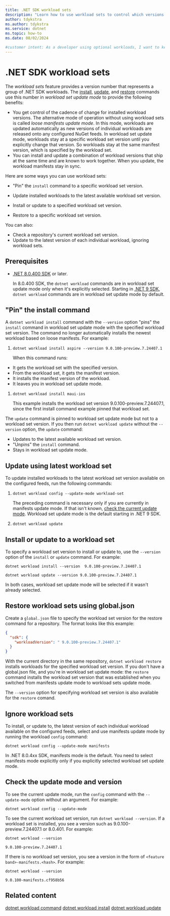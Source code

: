 ```yaml
---
title: .NET SDK workload sets
description: "Learn how to use workload sets to control which versions of workloads get installed, updated, or restored."
author: tdykstra
ms.author: tdykstra
ms.service: dotnet
ms.topic: how-to
ms.date: 08/02/2024

#customer intent: As a developer using optional workloads, I want to keep my workload versions in sync so that I can avoid conflicts betwween versions. I also want to avoid unexpected workload updates, so that I can avoid disruptions in development.
---
```

<!--https://aka.ms/patterns-feedback-->

# .NET SDK workload sets

The *workload sets* feature provides a version number that represents a group of .NET SDK workloads. The [install](dotnet-workload-install.md), [update](dotnet-workload-update.md), and [restore](dotnet-workload-restore.md) commands use this number in *workload set update mode* to provide the following benefits:

* You get control of the cadence of change for installed workload versions. The alternative mode of operation without using workload sets is called *loose manifests update mode*. In this mode, workloads are updated automatically as new versions of individual workloads are released onto any configured NuGet feeds. In workload set update mode, workloads stay at a specific workload set version until you explicitly change that version. So workloads stay at the same manifest version, which is specified by the workload set.
* You can install and update a combination of workload versions that ship at the same time and are known to work together. When you update, the workload manifests stay in sync.

<!--Workload sets are published to nuget.org with each release of the .NET SDK, under the package ID `Microsoft.NET.Workloads.<feature band>`-->

Here are some ways you can use workload sets:

* "Pin" the `install` command to a specific workload set version.
* Update installed workloads to the latest available workload set version.
* Install or update to a specified workload set version.

* Restore to a specific workload set version.

You can also:

* Check a repository's current workload set version.
* Update to the latest version of each individual workload, ignoring workload sets.

## Prerequisites

* [.NET 8.0.400 SDK](https://dotnet.microsoft.com/en-us/download/dotnet/8.0) or later.

  In 8.0.400 SDK, the `dotnet workload` commands are in workload set update mode only when it's explicitly selected. Starting in [.NET 9 SDK](https://dotnet.microsoft.com/en-us/download/dotnet/9.0), `dotnet workload` commands are in workload set update mode by default.

## "Pin" the install command

A `dotnet workload install` command with the `--version` option "pins" the `install` command in workload set update mode with the specified workload set version. The command no longer automatically installs the newest workload based on loose manifests. For example:

1. ```dotnetcli
   dotnet workload install aspire --version 9.0.100-preview.7.24407.1
   ```

   When this command runs:

* It gets the workload set with the specified version.
* From the workload set, it gets the manifest version.
* It installs the manifest version of the workload.
* It leaves you in workload set update mode.

1. ```dotnetcli
   dotnet workload install maui-ios
   ```

   This example installs the workload set version 9.0.100-preview.7.24407.1, since the first install command example pinned that workload set.

The `update` command is pinned to workload set update mode but not to a workload set version. If you then run `dotnet workload update` without the `--version` option, the `update` command:

* Updates to the latest available workload set version.
* "Unpins" the `install` command.
* Stays in workload set update mode.

## Update using latest workload set

To update installed workloads to the latest workload set version available on the configured feeds, run the following commands:

1. ```dotnetcli
   dotnet workload config --update-mode workload-set
   ```

   The preceding command is necessary only if you are currently in manifests update mode. If that isn't known, [check the current update mode](check-the-update-mode-and-version). Workload set update mode is the default starting in .NET 9 SDK.

1. ```dotnetcli
   dotnet workload update
   ```

## Install or update to a workload set

To specify a workload set version to install or update to, use the `--version` option of the `install` or `update` command. For example:

```dotnetcli
dotnet workload install --version  9.0.100-preview.7.24407.1
```

```dotnetcli
dotnet workload update --version 9.0.100-preview.7.24407.1
```

In both cases, workload set update mode will be selected if it wasn't already selected.

## Restore workload sets using global.json

Create a `global.json` file to specify the workload set version for the restore command for a repository. The format looks like this example:

```json
{
  "sdk": {
    "workloadVersion": " 9.0.100-preview.7.24407.1"
  }
}
```

With the current directory in the same repository, `dotnet workload restore` installs workloads for the specified workload set version. If you don't have a global.json file, and you're in workload set update mode: the `restore` command installs the workload set version that was established when you switched from manifests update mode to workload sets update mode.
<!--what about if it's SDK 9 so you defaulted to workload set update mode, and you never established a workload set version -- does it go for latest available then?-->

The `--version` option for specifying workload set version is also available for the `restore` comand.

## Ignore workload sets

To install, or update to, the latest version of each individual workload available on the configured feeds, select and use manifests update mode by running the workload `config` command:

```dotnetcli
dotnet workload config --update-mode manifests
```

In .NET 8.0.4xx SDK, manifests mode is the default. You need to select manifests mode explicitly only if you explicitly selected workload set update mode.

## Check the update mode and version

To see the current update mode, run the `config` command with the `--update-mode` option without an argument. For example:

```dotnetcli
dotnet workload config --update-mode
```

To see the current workload set version, run `dotnet workload --version`.  If a workload set is installed, you see a version such as 9.0.100-preview.7.24407.1 or 8.0.401. For example:

```dotnetcli
dotnet workload --version
```

```output
9.0.100-preview.7.24407.1
```

If there is no workload set version, you see a version in the form of `<feature band>-manifests.<hash>`. For example:

```dotnetcli
dotnet workload --version
```

```output
9.0.100-manifests.cf958b56
```

## Related content

[dotnet workload command](dotnet-workload.md)
[dotnet workload install](dotnet-workload-install.md)
[dotnet workload update](dotnet-workload-update.md)
